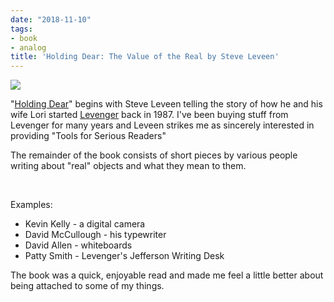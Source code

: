 ```yaml
---
date: "2018-11-10"
tags:
- book
- analog
title: 'Holding Dear: The Value of the Real by Steve Leveen'
---
```


![](/img/2018/2018-11-10_holding-dear.jpg)

"[Holding Dear](https://www.goodreads.com/book/show/17357293-holding-dear)" begins with Steve Leveen telling the story of how he and his wife Lori started [Levenger](https://www.levenger.com) back in 1987. I've been buying stuff from Levenger for many years and Leveen strikes me as sincerely interested in providing "Tools for Serious Readers"

The remainder of the book consists of short pieces by various people writing about "real" objects and what they mean to them.
  
<br>
  
Examples:

- Kevin Kelly - a digital camera
- David McCullough - his typewriter
- David Allen - whiteboards
- Patty Smith - Levenger's Jefferson Writing Desk

The book was a quick, enjoyable read and made me feel a little better about being attached to some of my things.

